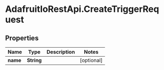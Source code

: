 # AdafruitIoRestApi.CreateTriggerRequest

## Properties

Name | Type | Description | Notes
------------ | ------------- | ------------- | -------------
**name** | **String** |  | [optional] 


